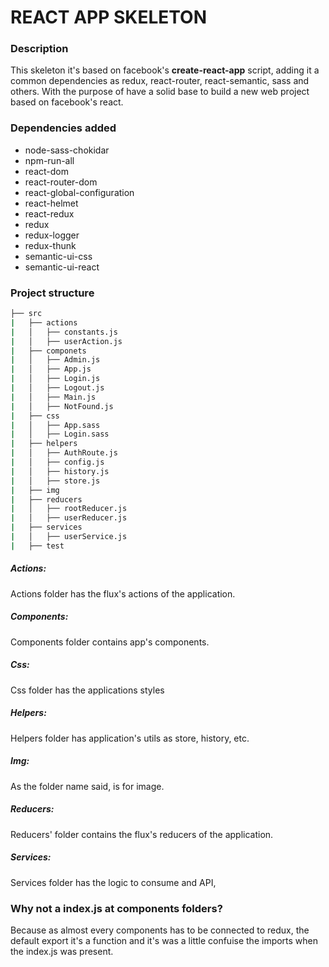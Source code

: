 REACT APP SKELETON
==================

### Description
This skeleton it's based on facebook's **create-react-app** script, adding it a common dependencies as redux, react-router, react-semantic, sass and others. With the purpose of have a solid base to build a new web project based on facebook's react.

### Dependencies added
* node-sass-chokidar
* npm-run-all
* react-dom
* react-router-dom
* react-global-configuration
* react-helmet
* react-redux
* redux
* redux-logger
* redux-thunk
* semantic-ui-css
* semantic-ui-react

### Project structure
```bash
├── src
|   ├── actions
|   │   ├── constants.js
|   │   ├── userAction.js
|   ├── componets
|   │   ├── Admin.js
|   │   ├── App.js
|   │   ├── Login.js
|   │   ├── Logout.js
|   │   ├── Main.js
|   │   ├── NotFound.js
|   ├── css
|   │   ├── App.sass
|   │   ├── Login.sass
|   ├── helpers
|   │   ├── AuthRoute.js
|   │   ├── config.js
|   │   ├── history.js
|   │   ├── store.js
|   ├── img
|   ├── reducers
|   │   ├── rootReducer.js
|   │   ├── userReducer.js
|   ├── services
|   │   ├── userService.js
|   ├── test
```

##### Actions:
Actions folder has the flux's actions of the application.
##### Components:
Components folder contains app's components.
##### Css:
Css folder has the applications styles
##### Helpers:
Helpers folder has application's utils as store, history, etc.
##### Img:
As the folder name said, is for image.
##### Reducers:
Reducers' folder contains the flux's reducers of the application.
##### Services:
Services folder has the logic to consume and API,

### Why not a index.js at components folders?
Because as almost every components has to be connected to redux, the default export it's a function and it's was a little confuise the imports when the index.js was present.
